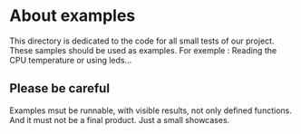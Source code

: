 # About examples

This directory is dedicated to the code for all small tests of our project. These samples should be used as examples. For exemple : Reading the CPU temperature or using leds...

## Please be careful

Examples msut be runnable, with visible results, not only defined functions. 
And it must not be a final product. Just a small showcases.
